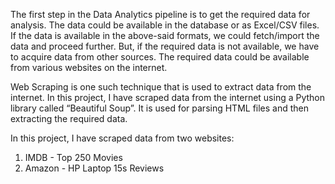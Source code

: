 The first step in the Data Analytics pipeline is to get the required data for analysis. The data could be available in the database or as Excel/CSV files. If the data is available in the above-said formats, we could fetch/import the data and proceed further. But, if the required data is not available, we have to acquire data from other sources. The required data could be available from various websites on the internet.   

Web Scraping is one such technique that is used to extract data from the internet. In this project, I have scraped data from the internet using a Python library called “Beautiful Soup”. It is used for parsing HTML files and then extracting the required data.

In this project, I have scraped data from two websites:
1) IMDB - Top 250 Movies  
2) Amazon - HP Laptop 15s Reviews  

